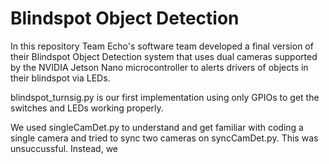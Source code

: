 # Blindspot Object Detection
In this repository Team Echo's software team developed a final version of their 
Blindspot Object Detection system that uses dual cameras supported by the NVIDIA 
Jetson Nano microcontroller to alerts drivers of objects in their blindspot via LEDs.

blindspot_turnsig.py is our first implementation using only GPIOs to get the switches
and LEDs working properly.

We used singleCamDet.py to understand and get familiar with coding a single camera
and tried to sync two cameras on syncCamDet.py. This was unsuccussful. Instead, we

